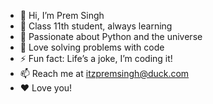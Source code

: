 - 👋 Hi, I’m Prem Singh
- 🌱 Class 11th student, always learning
- 👀 Passionate about Python and the universe
- 🎯 Love solving problems with code
- ⚡ Fun fact: Life’s a joke, I’m coding it!
- 📫 Reach me at itzpremsingh@duck.com
- ♥️ Love you!
